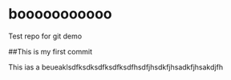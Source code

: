 booooooooooo
========

Test repo for git demo

##This is my first commit

This ias a beueaklsdfksdksdfksdfksdfhsdfjhsdkfjhsadkfjhsakdjfh

